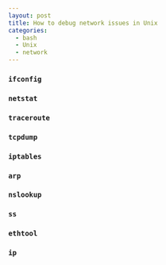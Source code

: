 ```yaml
---
layout: post
title: How to debug network issues in Unix
categories:
  - bash
  - Unix
  - network
---
```


### `ifconfig`

### `netstat`

### `traceroute`

### `tcpdump`

### `iptables`

### `arp`

### `nslookup`

### `ss`

### `ethtool`

### `ip`
